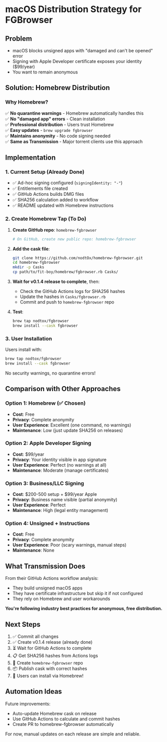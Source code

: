 # macOS Distribution Strategy for FGBrowser

## Problem

- macOS blocks unsigned apps with "damaged and can't be opened" error
- Signing with Apple Developer certificate exposes your identity ($99/year)
- You want to remain anonymous

## Solution: Homebrew Distribution

### Why Homebrew?

✅ **No quarantine warnings** - Homebrew automatically handles this  
✅ **No "damaged app" errors** - Clean installation  
✅ **Professional distribution** - Users trust Homebrew  
✅ **Easy updates** - `brew upgrade fgbrowser`  
✅ **Maintains anonymity** - No code signing needed  
✅ **Same as Transmission** - Major torrent clients use this approach

## Implementation

### 1. Current Setup (Already Done)

- ✅ Ad-hoc signing configured (`signingIdentity: "-"`)
- ✅ Entitlements file created
- ✅ GitHub Actions builds DMG files
- ✅ SHA256 calculation added to workflow
- ✅ README updated with Homebrew instructions

### 2. Create Homebrew Tap (To Do)

1. **Create GitHub repo**: `homebrew-fgbrowser`

   ```bash
   # On GitHub, create new public repo: homebrew-fgbrowser
   ```

2. **Add the cask file**:

   ```bash
   git clone https://github.com/nodtOx/homebrew-fgbrowser.git
   cd homebrew-fgbrowser
   mkdir -p Casks
   cp path/to/fit-boy/homebrew/fgbrowser.rb Casks/
   ```

3. **Wait for v0.1.4 release to complete**, then:

   - Check the GitHub Actions logs for SHA256 hashes
   - Update the hashes in `Casks/fgbrowser.rb`
   - Commit and push to `homebrew-fgbrowser` repo

4. **Test**:
   ```bash
   brew tap nodtox/fgbrowser
   brew install --cask fgbrowser
   ```

### 3. User Installation

Users install with:

```bash
brew tap nodtox/fgbrowser
brew install --cask fgbrowser
```

No security warnings, no quarantine errors!

## Comparison with Other Approaches

### Option 1: Homebrew (✅ Chosen)

- **Cost**: Free
- **Privacy**: Complete anonymity
- **User Experience**: Excellent (one command, no warnings)
- **Maintenance**: Low (just update SHA256 on releases)

### Option 2: Apple Developer Signing

- **Cost**: $99/year
- **Privacy**: Your identity visible in app signature
- **User Experience**: Perfect (no warnings at all)
- **Maintenance**: Moderate (manage certificates)

### Option 3: Business/LLC Signing

- **Cost**: $200-500 setup + $99/year Apple
- **Privacy**: Business name visible (partial anonymity)
- **User Experience**: Perfect
- **Maintenance**: High (legal entity management)

### Option 4: Unsigned + Instructions

- **Cost**: Free
- **Privacy**: Complete anonymity
- **User Experience**: Poor (scary warnings, manual steps)
- **Maintenance**: None

## What Transmission Does

From their GitHub Actions workflow analysis:

- They build unsigned macOS apps
- They have certificate infrastructure but skip it if not configured
- They rely on Homebrew and user workarounds

**You're following industry best practices for anonymous, free distribution.**

## Next Steps

1. ✅ Commit all changes
2. ✅ Create v0.1.4 release (already done)
3. ⏳ Wait for GitHub Actions to complete
4. 📋 Get SHA256 hashes from Actions logs
5. 🍺 Create `homebrew-fgbrowser` repo
6. 📦 Publish cask with correct hashes
7. 🎉 Users can install via Homebrew!

## Automation Ideas

Future improvements:

- Auto-update Homebrew cask on release
- Use GitHub Actions to calculate and commit hashes
- Create PR to homebrew-fgbrowser automatically

For now, manual updates on each release are simple and reliable.
